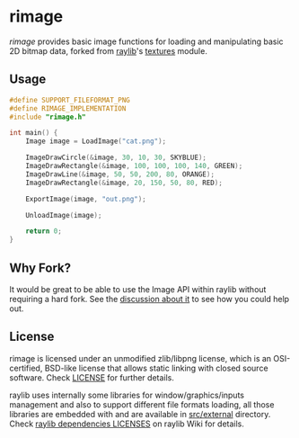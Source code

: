 # rimage

*rimage* provides basic image functions for loading and manipulating basic 2D bitmap data, forked from [raylib](https://github.com/raysan5/raylib)'s [textures](https://github.com/raysan5/raylib/blob/master/src/rtextures.c) module.

## Usage

``` c
#define SUPPORT_FILEFORMAT_PNG
#define RIMAGE_IMPLEMENTATION
#include "rimage.h"

int main() {
    Image image = LoadImage("cat.png");

    ImageDrawCircle(&image, 30, 10, 30, SKYBLUE);
    ImageDrawRectangle(&image, 100, 100, 100, 140, GREEN);
    ImageDrawLine(&image, 50, 50, 200, 80, ORANGE);
    ImageDrawRectangle(&image, 20, 150, 50, 80, RED);

    ExportImage(image, "out.png");

    UnloadImage(image);

    return 0;
}
```

## Why Fork?

It would be great to be able to use the Image API within raylib without requiring a hard fork. See the [discussion about it](https://github.com/raysan5/raylib/discussions/2865) to see how you could help out.

## License

rimage is licensed under an unmodified zlib/libpng license, which is an OSI-certified, BSD-like license that allows static linking with closed source software. Check [LICENSE](LICENSE) for further details.

raylib uses internally some libraries for window/graphics/inputs management and also to support different file formats loading, all those libraries are embedded with and are available in [src/external](https://github.com/raysan5/raylib/tree/master/src/external) directory. Check [raylib dependencies LICENSES](https://github.com/raysan5/raylib/wiki/raylib-dependencies) on raylib Wiki for details.
